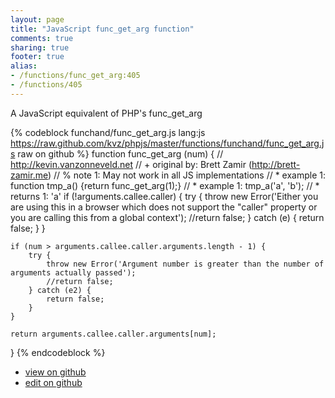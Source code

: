```yaml
---
layout: page
title: "JavaScript func_get_arg function"
comments: true
sharing: true
footer: true
alias:
- /functions/func_get_arg:405
- /functions/405
---
```

A JavaScript equivalent of PHP's func_get_arg

{% codeblock funchand/func_get_arg.js lang:js https://raw.github.com/kvz/phpjs/master/functions/funchand/func_get_arg.js raw on github %}
function func_get_arg (num) {
    // http://kevin.vanzonneveld.net
    // +   original by: Brett Zamir (http://brett-zamir.me)
    // %        note 1: May not work in all JS implementations
    // *     example 1: function tmp_a() {return func_get_arg(1);}
    // *     example 1: tmp_a('a', 'b');
    // *     returns 1: 'a'
    if (!arguments.callee.caller) {
        try {
            throw new Error('Either you are using this in a browser which does not support the "caller" property or you are calling this from a global context');
            //return false;
        } catch (e) {
            return false;
        }
    }

    if (num > arguments.callee.caller.arguments.length - 1) {
        try {
            throw new Error('Argument number is greater than the number of arguments actually passed');
            //return false;
        } catch (e2) {
            return false;
        }
    }

    return arguments.callee.caller.arguments[num];
}
{% endcodeblock %}

 - [view on github](https://github.com/kvz/phpjs/blob/master/functions/funchand/func_get_arg.js)
 - [edit on github](https://github.com/kvz/phpjs/edit/master/functions/funchand/func_get_arg.js)
